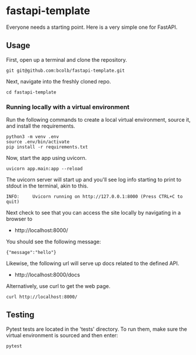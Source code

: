 # fastapi-template

Everyone needs a starting point. Here is a very simple one for FastAPI.

## Usage

First, open up a terminal and clone the repository.

```
git git@github.com:bcolb/fastapi-template.git
```

Next, navigate into the freshly cloned repo.

```
cd fastapi-template
```

### Running locally with a virtual environment

Run the following commands to create a local virtual environment, source it, and install the requirements.

```
python3 -m venv .env
source .env/bin/activate
pip install -r requirements.txt
```

Now, start the app using uvicorn.

```
uvicorn app.main:app --reload 
```

The uvicorn server will start up and you'll see log info starting to print to stdout in the terminal, akin to this.

```
INFO:     Uvicorn running on http://127.0.0.1:8000 (Press CTRL+C to quit)
```

Next check to see that you can access the site locally by navigating in a browser to 
- http://localhost:8000/

You should see the following message:

```
{"message":"hello"}
```

Likewise, the following url will serve up docs related to the defined API.
- http://localhost:8000/docs


Alternatively, use curl to get the web page.

```
curl http://localhost:8000/
```

## Testing

Pytest tests are located in the 'tests' directory. To run them, make sure the virtual environment is sourced and then enter:

```
pytest
```

